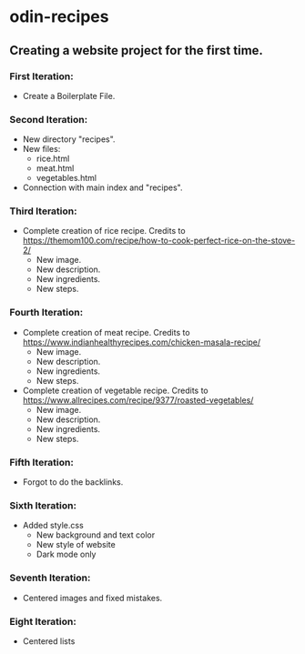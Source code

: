 # odin-recipes
## Creating a website project for the first time.

### First Iteration:
- Create a Boilerplate File.

### Second Iteration:
- New directory "recipes".
- New files:
    - rice.html
    - meat.html
    - vegetables.html
- Connection with main index and "recipes".

### Third Iteration:
- Complete creation of rice recipe. Credits to https://themom100.com/recipe/how-to-cook-perfect-rice-on-the-stove-2/
    - New image.
    - New description.
    - New ingredients.
    - New steps.

### Fourth Iteration:
- Complete creation of meat recipe. Credits to https://www.indianhealthyrecipes.com/chicken-masala-recipe/
    - New image.
    - New description.
    - New ingredients.
    - New steps.
- Complete creation of vegetable recipe. Credits to https://www.allrecipes.com/recipe/9377/roasted-vegetables/
    - New image.
    - New description.
    - New ingredients.
    - New steps.

### Fifth Iteration:
- Forgot to do the backlinks.

### Sixth Iteration:
- Added style.css
    - New background and text color
    - New style of website
    - Dark mode only

### Seventh Iteration:
- Centered images and fixed mistakes.

### Eight Iteration:
- Centered lists